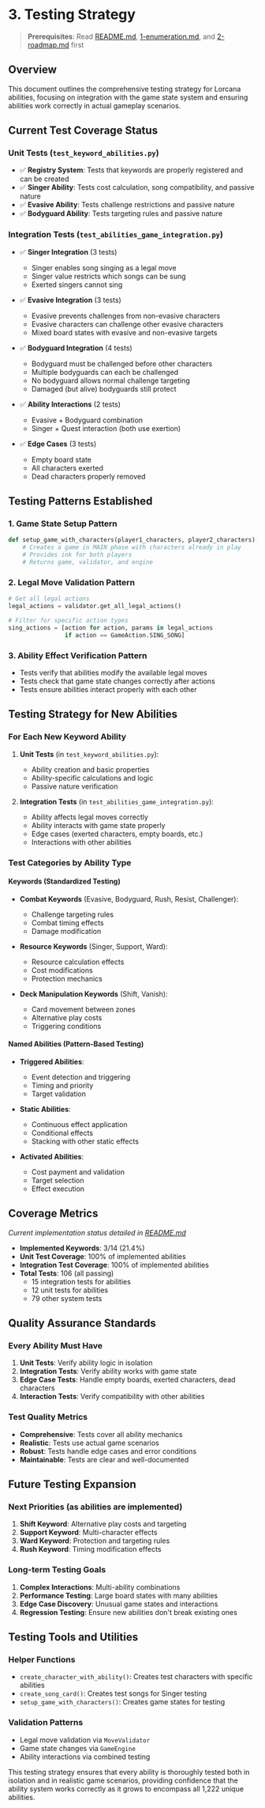 # 3. Testing Strategy

> **Prerequisites**: Read [README.md](README.md), [1-enumeration.md](1-enumeration.md), and [2-roadmap.md](2-roadmap.md) first

## Overview

This document outlines the comprehensive testing strategy for Lorcana abilities, focusing on integration with the game state system and ensuring abilities work correctly in actual gameplay scenarios.

## Current Test Coverage Status

### Unit Tests (`test_keyword_abilities.py`)
- ✅ **Registry System**: Tests that keywords are properly registered and can be created
- ✅ **Singer Ability**: Tests cost calculation, song compatibility, and passive nature
- ✅ **Evasive Ability**: Tests challenge restrictions and passive nature
- ✅ **Bodyguard Ability**: Tests targeting rules and passive nature

### Integration Tests (`test_abilities_game_integration.py`)
- ✅ **Singer Integration** (3 tests)
  - Singer enables song singing as a legal move
  - Singer value restricts which songs can be sung
  - Exerted singers cannot sing
  
- ✅ **Evasive Integration** (3 tests)
  - Evasive prevents challenges from non-evasive characters
  - Evasive characters can challenge other evasive characters
  - Mixed board states with evasive and non-evasive targets
  
- ✅ **Bodyguard Integration** (4 tests)
  - Bodyguard must be challenged before other characters
  - Multiple bodyguards can each be challenged
  - No bodyguard allows normal challenge targeting
  - Damaged (but alive) bodyguards still protect
  
- ✅ **Ability Interactions** (2 tests)
  - Evasive + Bodyguard combination
  - Singer + Quest interaction (both use exertion)
  
- ✅ **Edge Cases** (3 tests)
  - Empty board state
  - All characters exerted
  - Dead characters properly removed

## Testing Patterns Established

### 1. Game State Setup Pattern
```python
def setup_game_with_characters(player1_characters, player2_characters):
    # Creates a game in MAIN phase with characters already in play
    # Provides ink for both players
    # Returns game, validator, and engine
```

### 2. Legal Move Validation Pattern
```python
# Get all legal actions
legal_actions = validator.get_all_legal_actions()

# Filter for specific action types
sing_actions = [action for action, params in legal_actions 
                if action == GameAction.SING_SONG]
```

### 3. Ability Effect Verification Pattern
- Tests verify that abilities modify the available legal moves
- Tests check that game state changes correctly after actions
- Tests ensure abilities interact properly with each other

## Testing Strategy for New Abilities

### For Each New Keyword Ability

1. **Unit Tests** (in `test_keyword_abilities.py`):
   - Ability creation and basic properties
   - Ability-specific calculations and logic
   - Passive nature verification

2. **Integration Tests** (in `test_abilities_game_integration.py`):
   - Ability affects legal moves correctly
   - Ability interacts with game state properly
   - Edge cases (exerted characters, empty boards, etc.)
   - Interactions with other abilities

### Test Categories by Ability Type

#### Keywords (Standardized Testing)
- **Combat Keywords** (Evasive, Bodyguard, Rush, Resist, Challenger):
  - Challenge targeting rules
  - Combat timing effects
  - Damage modification
  
- **Resource Keywords** (Singer, Support, Ward):
  - Resource calculation effects
  - Cost modifications
  - Protection mechanics
  
- **Deck Manipulation Keywords** (Shift, Vanish):
  - Card movement between zones
  - Alternative play costs
  - Triggering conditions

#### Named Abilities (Pattern-Based Testing)
- **Triggered Abilities**:
  - Event detection and triggering
  - Timing and priority
  - Target validation
  
- **Static Abilities**:
  - Continuous effect application
  - Conditional effects
  - Stacking with other static effects
  
- **Activated Abilities**:
  - Cost payment and validation
  - Target selection
  - Effect execution

## Coverage Metrics

*Current implementation status detailed in [README.md](README.md)*

- **Implemented Keywords**: 3/14 (21.4%)
- **Unit Test Coverage**: 100% of implemented abilities
- **Integration Test Coverage**: 100% of implemented abilities
- **Total Tests**: 106 (all passing)
  - 15 integration tests for abilities
  - 12 unit tests for abilities
  - 79 other system tests

## Quality Assurance Standards

### Every Ability Must Have
1. **Unit Tests**: Verify ability logic in isolation
2. **Integration Tests**: Verify ability works with game state
3. **Edge Case Tests**: Handle empty boards, exerted characters, dead characters
4. **Interaction Tests**: Verify compatibility with other abilities

### Test Quality Metrics
- **Comprehensive**: Tests cover all ability mechanics
- **Realistic**: Tests use actual game scenarios
- **Robust**: Tests handle edge cases and error conditions
- **Maintainable**: Tests are clear and well-documented

## Future Testing Expansion

### Next Priorities (as abilities are implemented)
1. **Shift Keyword**: Alternative play costs and targeting
2. **Support Keyword**: Multi-character effects
3. **Ward Keyword**: Protection and targeting rules
4. **Rush Keyword**: Timing modification effects

### Long-term Testing Goals
1. **Complex Interactions**: Multi-ability combinations
2. **Performance Testing**: Large board states with many abilities
3. **Edge Case Discovery**: Unusual game states and interactions
4. **Regression Testing**: Ensure new abilities don't break existing ones

## Testing Tools and Utilities

### Helper Functions
- `create_character_with_ability()`: Creates test characters with specific abilities
- `create_song_card()`: Creates test songs for Singer testing
- `setup_game_with_characters()`: Creates game states for testing

### Validation Patterns
- Legal move validation via `MoveValidator`
- Game state changes via `GameEngine`
- Ability interactions via combined testing

This testing strategy ensures that every ability is thoroughly tested both in isolation and in realistic game scenarios, providing confidence that the ability system works correctly as it grows to encompass all 1,222 unique abilities.
